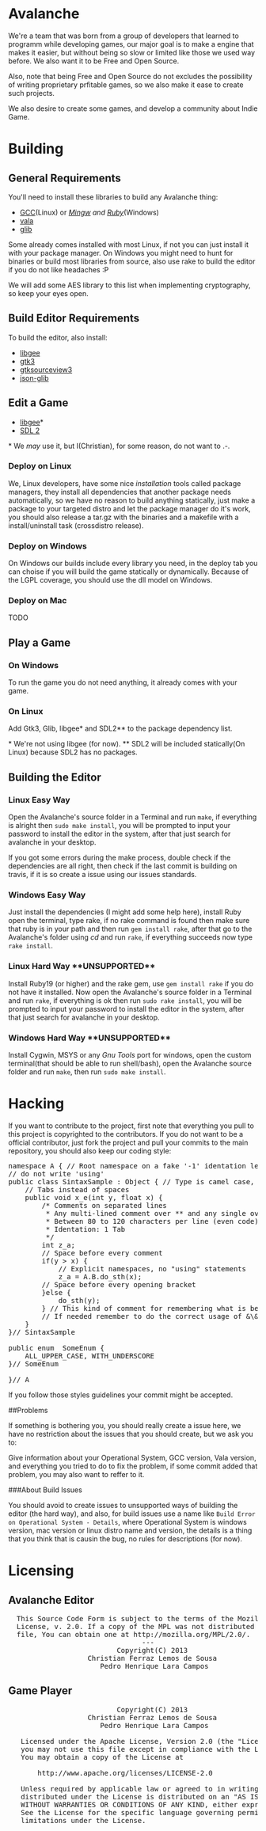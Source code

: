 # Avalanche
We're a team that was born from a group of developers that learned to programm while developing games,  our major goal is to make a engine that makes it easier, but without being so slow or limited like those we used way before. We also want it to be Free and Open Source.

Also, note that being Free and Open Source do not excludes the possibility of writing proprietary prfitable games, so we also make it ease to create such projects.

We also desire to create some games, and develop a community about Indie Game.

# Building

## General Requirements

You'll need to install these libraries to build any Avalanche thing:

* [GCC](http://gcc.gnu.org/)(Linux) or *[Mingw](http://www.mingw.org/) and [Ruby](http://rubyinstaller.org/)*(Windows)
* [vala](https://live.gnome.org/Vala/)
* [glib](https://developer.gnome.org/glib/)

Some already comes installed with most Linux, if not you can just install it with your package manager. On Windows you might need to hunt for binaries or build most libraries from source, also use rake to build the editor if you do not like headaches :P

We will add some AES library to this list when implementing cryptography, so keep your eyes open.

## Build Editor Requirements

To build the editor, also install:

* [libgee](https://live.gnome.org/Libgee)
* [gtk3](http://www.gtk.org/)
* [gtksourceview3](http://projects.gnome.org/gtksourceview/)
* [json-glib](https://live.gnome.org/JsonGlib/)

## Edit a Game

* [libgee](https://live.gnome.org/Libgee)\*
* [SDL 2](http://www.libsdl.org/hg.php)

\* We *may* use it, but I(Christian), for some reason, do not want to .-.

### Deploy on Linux
We, Linux developers, have some nice *installation* tools called package managers, they install all dependencies that another package needs automatically, so we have no reason to build anything statically, just make a package to your targeted distro and let the package manager do it's work, you should also release a tar.gz with the binaries and a makefile with a install/uninstall task (crossdistro release). 

### Deploy on Windows
On Windows our builds include every library you need, in the deploy tab you can choise if you will build the game statically or dynamically. Because of the LGPL coverage, you should use the dll model on Windows.

### Deploy on Mac
TODO

## Play a Game

### On Windows
To run the game you do not need anything, it already comes with your game.

### On Linux
Add Gtk3, Glib, libgee\* and SDL2\*\* to the package dependency list. 

\* We're not using libgee (for now). \*\* SDL2 will be included statically(On Linux) because SDL2 has no packages.

## Building the Editor

### Linux Easy Way
Open the Avalanche's source folder in a Terminal and run `make`, if everything is alright then `sudo make install`, you will be prompted to input your password to install the editor in the system, after that just search for avalanche in your desktop.

If you got some errors during the make process, double check if the dependencies are all right, then check if the last commit is building on travis, if it is so create a issue using our issues standards.

### Windows Easy Way
Just install the dependencies (I might add some help here), install Ruby open the terminal, type rake, if no rake command is found then make sure that ruby is in your path and then run `gem install rake`, after that go to the Avalanche's folder using *cd* and run `rake`, if everything succeeds now type `rake install`.

### Linux Hard Way \*\*UNSUPPORTED\*\*
Install Ruby19 (or higher) and the rake gem, use `gem install rake` if you do not have it installed. Now open the Avalanche's source folder in a Terminal and run `rake`, if everything is ok then run `sudo rake install`, you will be prompted to input your password to install the editor in the system, after that just search for avalanche in your desktop.

### Windows Hard Way \*\*UNSUPPORTED\*\*
Install Cygwin, MSYS or any *Gnu Tools* port for windows, open the custom terminal(that should be able to run shell/bash), open the Avalanche source folder and run `make`, then run `sudo make install`.

# Hacking

If you want to contribute to the project, first note that everything you pull to this project is copyrighted to the contributors. If you do not want to be a official contributor, just fork the project and pull your commits to the main repository, you should also keep our coding style:

<pre>
namespace A { // Root namespace on a fake '-1' identation level
// do not write 'using'
public class SintaxSample : Object { // Type is camel case, do not reffer to glib directly, but always reffer to others
	// Tabs instead of spaces
	public void x_e(int y, float x) {
		/* Comments on separated lines
		 * Any multi-lined comment over ** and any single over //
		 * Between 80 to 120 characters per line (even code)
		 * Identation: 1 Tab
		 */
		int z_a;
		// Space before every comment
		if(y > x) {
			// Explicit namespaces, no "using" statements 
			z_a = A.B.do_sth(x);
		// Space before every opening bracket
		}else {
			do_sth(y);
		} // This kind of comment for remembering what is being closed
		// If needed remember to do the correct usage of &\&&
	}
}// SintaxSample

public enum  SomeEnum {
	ALL_UPPER_CASE, WITH_UNDERSCORE
}// SomeEnum

}// A
</pre>

If you follow those styles guidelines your commit might be accepted.


##Problems


If something is bothering you, you should really create a issue here, we have no
restriction about the issues that you should create, but we ask you to:

Give information about your Operational System, GCC version, Vala version, and
everything you tried to do to fix the problem, if some commit added that
problem, you may also want to reffer to it.


###About Build Issues


You should avoid to create issues to unsupported ways of building the editor
(the hard way), and also, for build issues use a name like `Build Error on
Operational System - Details`, where Operational System is windows version,
mac version or linux distro name and version, the details is a thing that you
think that is causin the bug, no rules for descriptions (for now).


# Licensing

## Avalanche Editor


<pre>
  This Source Code Form is subject to the terms of the Mozilla Public
  License, v. 2.0. If a copy of the MPL was not distributed with this
  file, You can obtain one at http://mozilla.org/MPL/2.0/.
                                ---
                          Copyright(C) 2013
                   Christian Ferraz Lemos de Sousa
                      Pedro Henrique Lara Campos
</pre>


## Game Player

<pre>
                          Copyright(C) 2013
                   Christian Ferraz Lemos de Sousa
                      Pedro Henrique Lara Campos

   Licensed under the Apache License, Version 2.0 (the "License");
   you may not use this file except in compliance with the License.
   You may obtain a copy of the License at

       http://www.apache.org/licenses/LICENSE-2.0

   Unless required by applicable law or agreed to in writing, software
   distributed under the License is distributed on an "AS IS" BASIS,
   WITHOUT WARRANTIES OR CONDITIONS OF ANY KIND, either express or implied.
   See the License for the specific language governing permissions and
   limitations under the License.
</pre>

